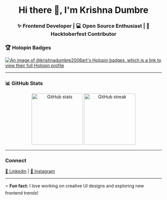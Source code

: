 <!-- 🌸 GITHUB PROFILE README FOR krishnadumbre2006-art -->

<h1 align="center">Hi there 👋, I'm Krishna Dumbre</h1>

<h3 align="center">✨ Frontend Developer | 💻 Open Source Enthusiast | 🌸 Hacktoberfest Contributor</h3>

### 🏆 Holopin Badges
[![An image of @krishnadumbre2006art's Holopin badges, which is a link to view their full Holopin profile](https://holopin.me/krishnadumbre2006art)](https://holopin.io/@krishnadumbre2006art)

---

### 📊 GitHub Stats

<p align="center">
  <img src="https://github-readme-stats.vercel.app/api?username=krishnadumbre2006-art&show_icons=true&theme=tokyonight" alt="GitHub stats" height="165" />
  <img src="https://github-readme-streak-stats.herokuapp.com/?user=krishnadumbre2006-art&theme=tokyonight" alt="GitHub streak" height="165" />
</p>

---
### Connect 
<a href="https://www.linkedin.com/in/krishnadumbre/" target="_blank" rel="noopener noreferrer">🔗 Linkedin</a> | 
<a href="https://www.instagram.com/_.0507_krishna.d/" target="_blank" rel="noopener noreferrer">📸 Instagram</a>

---

⭐ **Fun fact:** I love working on creative UI designs and exploring new frontend trends!

